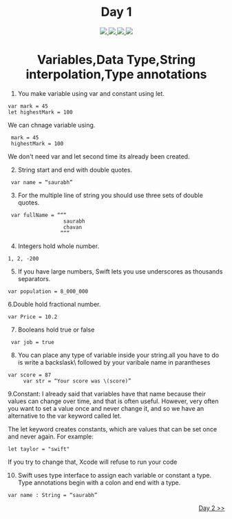 <div align='center'>
    <h1>Day 1</h1> 
    <a class="header-badge" target="_blank" href="https://www.linkedin.com/in/saurabhmchavan/">
          <img src="https://img.shields.io/badge/style--5eba00.svg?label=LinkedIn&logo=linkedin&style=social">
    </a>   
    <a class="header-badge" target="_blank" href="https://twitter.com/100rabhcsmc">
          <img src="https://img.shields.io/badge/style--5eba00.svg?label=twitter&logo=twitter&style=social">
    </a>
    <a class="header-badge" target="_blank" href="https://instagram.com/100rabhch">
          <img src="https://img.shields.io/badge/style--5eba00.svg?label=instagram&logo=instagram&style=social">
    </a>
    <a class="header-badge" target="_blank" href="https://stackoverflow.com/users/12053852/saurabh-chavan?tab=profile">
          <img src="https://img.shields.io/badge/style--5eba00.svg?label=stackoverflow&logo=stackoverflow&style=social">
    </a>
 </div>

<div align='center'>
    <h1> Variables,Data Type,String interpolation,Type annotations</h1> 
</div>

1. You make variable using var and constant using let.

```
var mark = 45
let highestMark = 100
```

We can chnage variable using.

```
 mark = 45
 highestMark = 100
```

We don't need var and let second time its already been created.

2. String start and end with double quotes.

```
 var name = “saurabh”
```

3. For the multiple line of string you should use three sets of double quotes.

```
 var fullName = “““
                  saurabh
                  chavan
                 ”””
```

4. Integers hold whole number.

```
1, 2, -200
```

5. If you have large numbers, Swift lets you use underscores as thousands separators.

```
var population = 8_000_000
```

6.Double hold fractional number.

```
var Price = 10.2
```

7. Booleans hold true or false

```
 var job = true
```

8. You can place any type of variable inside your string.all you have to do is write a backslask\ followed by your varibale name in parantheses

```
var score = 87
     var str = “Your score was \(score)”
```

9.Constant:
I already said that variables have that name because their values can change over time, and that is often useful. However, very often you want to set a value once and never change it, and so we have an alternative to the var keyword called let.

The let keyword creates constants, which are values that can be set once and never again. For example:

```
let taylor = "swift"
```

If you try to change that, Xcode will refuse to run your code

10. Swift uses type interface to assign each variable or constant a type.
    Type annotations begin with a colon and end with a type.

```
var name : String = “saurabh”
```

<div align="right">
    <a href="https://github.com/100rabhcsmc/100DaysOfSwift/tree/main/Day2">
          Day 2 >>
    </a>
 </div>

